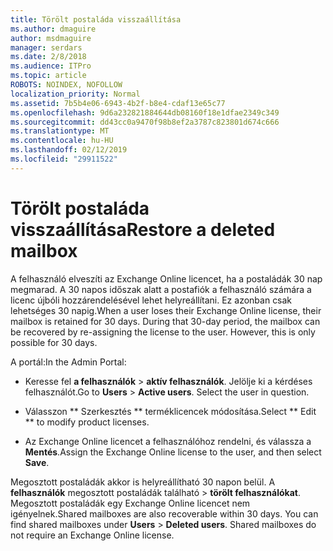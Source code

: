 ```yaml
---
title: Törölt postaláda visszaállítása
ms.author: dmaguire
author: msdmaguire
manager: serdars
ms.date: 2/8/2018
ms.audience: ITPro
ms.topic: article
ROBOTS: NOINDEX, NOFOLLOW
localization_priority: Normal
ms.assetid: 7b5b4e06-6943-4b2f-b8e4-cdaf13e65c77
ms.openlocfilehash: 9d6a232821884644db08160f18e1dfae2349c349
ms.sourcegitcommit: dd43cc0a9470f98b8ef2a3787c823801d674c666
ms.translationtype: MT
ms.contentlocale: hu-HU
ms.lasthandoff: 02/12/2019
ms.locfileid: "29911522"
---
```

# <a name="restore-a-deleted-mailbox"></a><span data-ttu-id="d99f8-102">Törölt postaláda visszaállítása</span><span class="sxs-lookup"><span data-stu-id="d99f8-102">Restore a deleted mailbox</span></span>

<span data-ttu-id="d99f8-p101">A felhasználó elveszíti az Exchange Online licencet, ha a postaládák 30 nap megmarad. A 30 napos időszak alatt a postafiók a felhasználó számára a licenc újbóli hozzárendelésével lehet helyreállítani. Ez azonban csak lehetséges 30 napig.</span><span class="sxs-lookup"><span data-stu-id="d99f8-p101">When a user loses their Exchange Online license, their mailbox is retained for 30 days. During that 30-day period, the mailbox can be recovered by re-assigning the license to the user. However, this is only possible for 30 days.</span></span>
  
<span data-ttu-id="d99f8-106">A portál:</span><span class="sxs-lookup"><span data-stu-id="d99f8-106">In the Admin Portal:</span></span>
  
- <span data-ttu-id="d99f8-p102">Keresse fel **a felhasználók** \> **aktív felhasználók**. Jelölje ki a kérdéses felhasználót.</span><span class="sxs-lookup"><span data-stu-id="d99f8-p102">Go to **Users** \> **Active users**. Select the user in question.</span></span>
    
- <span data-ttu-id="d99f8-109">Válasszon \*\* Szerkesztés \*\* terméklicencek módosítása.</span><span class="sxs-lookup"><span data-stu-id="d99f8-109">Select \*\* Edit \*\* to modify product licenses.</span></span> 
    
- <span data-ttu-id="d99f8-110">Az Exchange Online licencet a felhasználóhoz rendelni, és válassza a **Mentés**.</span><span class="sxs-lookup"><span data-stu-id="d99f8-110">Assign the Exchange Online license to the user, and then select **Save**.</span></span>
    
<span data-ttu-id="d99f8-p103">Megosztott postaládák akkor is helyreállítható 30 napon belül. A **felhasználók** megosztott postaládák található \> **törölt felhasználókat**. Megosztott postaládák egy Exchange Online licencet nem igényelnek.</span><span class="sxs-lookup"><span data-stu-id="d99f8-p103">Shared mailboxes are also recoverable within 30 days. You can find shared mailboxes under **Users** \> **Deleted users**. Shared mailboxes do not require an Exchange Online license.</span></span>
  

